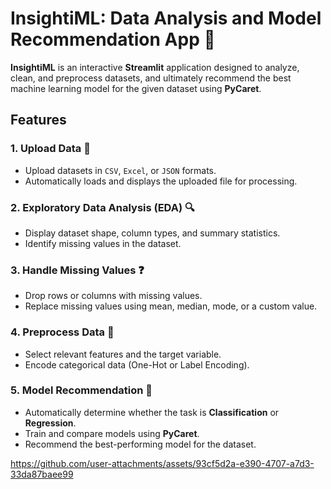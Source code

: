 # InsightiML: Data Analysis and Model Recommendation App 🤖

**InsightiML** is an interactive **Streamlit** application designed to analyze, clean, and preprocess datasets, and ultimately recommend the best machine learning model for the given dataset using **PyCaret**.

## Features

### 1. **Upload Data** 📂
   - Upload datasets in `CSV`, `Excel`, or `JSON` formats.
   - Automatically loads and displays the uploaded file for processing.

### 2. **Exploratory Data Analysis (EDA)** 🔍
   - Display dataset shape, column types, and summary statistics.
   - Identify missing values in the dataset.

### 3. **Handle Missing Values** ❓
   - Drop rows or columns with missing values.
   - Replace missing values using mean, median, mode, or a custom value.

### 4. **Preprocess Data** 🔧
   - Select relevant features and the target variable.
   - Encode categorical data (One-Hot or Label Encoding).

### 5. **Model Recommendation** 🤖
   - Automatically determine whether the task is **Classification** or **Regression**.
   - Train and compare models using **PyCaret**.
   - Recommend the best-performing model for the dataset.



https://github.com/user-attachments/assets/93cf5d2a-e390-4707-a7d3-33da87baee99


